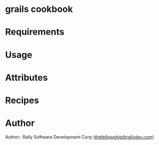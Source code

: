 # grails cookbook

# Requirements

# Usage

# Attributes

# Recipes

# Author

Author:: Rally Software Development Corp (<thefellowship@rallydev.com>)
